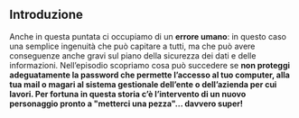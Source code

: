 ## Introduzione

Anche in questa puntata ci occupiamo di un **errore umano**: in questo caso una semplice ingenuità che può capitare a tutti, ma che può avere conseguenze anche gravi sul piano della sicurezza dei dati e delle informazioni. Nell’episodio scopriamo cosa può succedere se **non proteggi adeguatamente la password che permette l’accesso al tuo computer, alla tua mail o magari al sistema gestionale dell’ente o dell’azienda per cui lavori. Per fortuna in questa storia c’è l’intervento di un nuovo personaggio pronto a "metterci una pezza"... davvero super!**